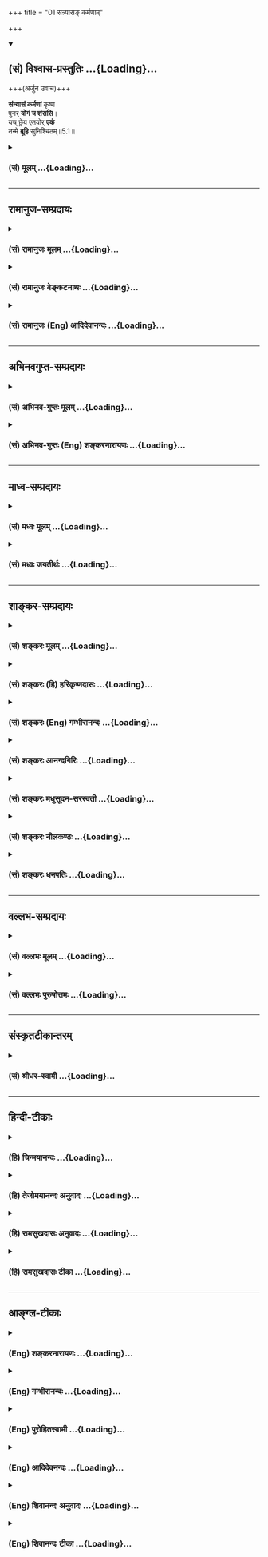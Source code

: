 +++
title = "01 सन्न्यासङ् कर्मणाम्"

+++
<div class="js_include" newlevelforh1="2" title="(सं) विश्वास-प्रस्तुतिः" unfilled url="/purANam_vaiShNavam/mahAbhAratam/06-bhIShma-parva/03-bhagavad-gItA-parva/saMskRtam/vishvAsa-prastutiH/05_karma-saMnyAsa-yogaH/01_sannyAsa~N_karmaN.md">
<details open><summary><h2>(सं) विश्वास-प्रस्तुतिः ...{Loading}...</h2></summary>

+++(अर्जुन उवाच)+++

**संन्यासं कर्मणां** कृष्ण  
पुनर् **योगं च शंससि**।  
यच् छ्रेय एतयोर् **एकं**  
तन्मे **ब्रूहि** सुनिश्चितम्॥5.1॥
</details>
</div>
<div class="js_include collapsed" newlevelforh1="3" title="(सं) मूलम्" unfilled url="/purANam_vaiShNavam/mahAbhAratam/06-bhIShma-parva/03-bhagavad-gItA-parva/saMskRtam/mUlam/05_karma-saMnyAsa-yogaH/01_sannyAsa~N_karmaN.md">
<details><summary><h3>(सं) मूलम् ...{Loading}...</h3></summary>

अर्जुन उवाच  
संन्यासं कर्मणां कृष्ण पुनर्योगं च शंससि।  
यच्छ्रेय एतयोरेकं तन्मे ब्रूहि सुनिश्चितम्।।5.1।।
</details>
</div>


_________________
## रामानुज-सम्प्रदायः
<div class="js_include collapsed" newlevelforh1="3" title="(सं) रामानुजः मूलम्" unfilled url="/purANam_vaiShNavam/mahAbhAratam/06-bhIShma-parva/03-bhagavad-gItA-parva/saMskRtam/rAmAnujaH/mUlam/05_karma-saMnyAsa-yogaH/01_sannyAsa~N_karmaN.md">
<details><summary><h3>(सं) रामानुजः मूलम् ...{Loading}...</h3></summary>

चतुर्थे ऽध्याये कर्मयोगस्य ज्ञानाकारतापूर्वकस्वरूपभेदो ज्ञानांशस्य च प्राधान्यम् उक्तम्; ज्ञानयोगाधिकारिणो ऽपि कर्मयोगस्यान्तर्गतात्मज्ञानत्वाद् अप्रमादत्वात् सुकरत्वान् निरपेक्षत्वाच् च ज्यायस्त्वं तृतीय एवोक्तम् । इदानीं कर्मयोगस्यात्मप्राप्तिसाधनत्वे ज्ञाननिष्ठायाश् शैघ्र्यं कर्मयोगान्तर्गताकर्ट्र्त्वानुसन्धानप्रकारं च प्रतिपाद्य तन्मूलं ज्ञानं च विशोध्यते ॥  

।।5.1।। अर्जुन उवाच **कर्मणां सन्यासं** ज्ञानयोगं **पुनः** कर्म**योगं च
शंससि।** एतद् उक्तं भवति द्वितीये अध्यायेमुमुक्षोः प्रथमं कर्मयोग एव
कार्यः कर्मयोगेन मृदितान्तःकरणकषायस्य ज्ञानयोगेन आत्मदर्शनं कार्यम् इति
प्रतिपाद्य पुनः तृतीयचतुर्थयोःज्ञानयोगाधिकारदशाम् आपन्नस्य अपि
कर्मनिष्ठा एव ज्यायसी सा एव ज्ञाननिष्ठानिरपेक्षा आत्मप्राप्त्येकसाधनम्
इति कर्मनिष्ठां प्रशंससि इति। तत्र **एतयोः** ज्ञानयोगकर्मयोगयोः
आत्मप्राप्तिसाधनभावे **यद् एकं** सौकर्यात् शैघ्र्यात् च **श्रेयः**
श्रेष्ठम् इति **सुनिश्चितम् तत् मे ब्रूहि।**

</details>
</div>
<div class="js_include collapsed" newlevelforh1="3" title="(सं) रामानुजः वेङ्कटनाथः" unfilled url="/purANam_vaiShNavam/mahAbhAratam/06-bhIShma-parva/03-bhagavad-gItA-parva/saMskRtam/rAmAnujaH/venkaTanAthaH/05_karma-saMnyAsa-yogaH/01_sannyAsa~N_karmaN.md">
<details><summary><h3>(सं) रामानुजः वेङ्कटनाथः ...{Loading}...</h3></summary>

  
  
।।5.1।। अथ पञ्चमस्यांशतस्तृतीयचतुर्थाभ्यां
सङ्गतिप्रदर्शनायोक्तानुक्तांशविवेकेन पञ्चमस्यानुक्तांशे
तात्पर्यप्रदर्शनाय चाह चतुर्थेऽध्याय इति। कर्मयोगस्य ज्ञानाकारतेत्यादिकं
चतुर्थाध्यायप्रधानार्थोऽयमिति द्योतनार्थं सङ्गतिप्रदेशप्रदर्शनार्थं
च। तृतीय एवेति कर्तव्यतोपदेशलक्षण एवेत्यर्थः। पञ्चमार्थमाह इदानीमिति।
अत्रैवं सङ्ग्रहश्लोकः कर्मयोगस्य सौकर्यं शैघ्र्यं काश्चन तद्विधाः।
ब्रह्मज्ञानप्रकारश्च पञ्चमाध्याय उच्यते गी.सं.9 इति। अत्रसौकर्यं
शैघ्र्यं इति सङ्गृहीतत्वेऽपि भाष्ये शैघ्र्यमात्रवचनं सौकर्यस्य
तृतीयाध्यायोक्तस्यैवानुवादः पञ्चमे शैघ्र्यौपयिकतया क्रियत इति
ज्ञापनार्थम् शैघ्र्यं तु तत्रानुक्तत्वादत्र साक्षात्प्रतिपाद्यम्। काश्चन
तद्विधाःब्रह्मज्ञानप्रकारश्च इत्युभयोर्व्याख्यानरूपेणकर्मयोगेत्यादिना
तृतीयचतुर्थाभ्यामंशतः सङ्गतिरुक्ता भवति। ज्ञाननिष्ठाया इति पञ्चमी।
तत्रप्रकारशब्देनविशोध्यत इति वचनाच्चानुक्तांशतात्पर्येणापौनरुक्त्यं
दर्शितम्। तन्मूलं ज्ञानमिति विपाकदशापन्नज्ञानं विवक्षितम्।  
  
अथतद्विद्धि प्रणिपातेन 4।34 इत्येतदनुसन्दधानोऽनुक्तमपेक्षितमंशं
सञ्चिज्ञासुरुक्तमेवार्थं परिपृच्छन्नर्जुन उवाचसन्न्यासं इति।
सन्न्यासयोगशब्दावत्र प्रकृतवक्ष्यमाणसाङ्ख्ययोगविषयतया
नाथान्तरपरावित्यभिप्रायेणाह कर्मणां सन्न्यासं ज्ञानयोगमिति।
कर्मणामित्येतदुभयान्वितम्। ननु कर्मयोगस्य त्याज्यत्वं क्वचिदपि नोक्तम्
प्रत्युत तदेवोपादेयतया प्रपञ्चितम् न च ज्ञानयोगस्य प्रशंसा क्वापि कृता
येनसन्न्यासं৷৷.योगं च शंससि इत्युच्यते उभयोः प्रशंसने कृतेऽपि विकल्प
इत्येव मन्तव्यं न पुनरन्यतराधिक्यप्रश्नावकाश इत्यत्राह
एतदुक्तमिति। प्रतिपाद्येत्यन्तेनसन्न्यासं कर्मणाम् इत्यस्याभिप्रायो
विवृतः। कषायनिवृत्त्यर्थः कर्मयोगः तन्निवृत्तौ कर्मयोगं परित्यज्य
ज्ञानयोग उपादेयः अतो ज्ञानयोग एवात्मदर्शने साक्षात्साधनमिति द्वितीये
प्रतिपादितमिति भावः। पूर्वं सन्न्यस्तस्य पुनर्योगं शंससीति
भ्रमव्युदासायशंससि इत्यनेन पुनःशब्दान्वयमाह तृतीयचतुर्थयोरिति। द्वितीये
इत्येतत्तृतीयचतुर्थयोः इत्येतच्च भाष्यकारैः स्वानुसन्धानेनोक्तम् न
पुनरर्जुनवाक्यानुकारः। अत्र मृदितकषायस्य
कर्मयोगस्त्याज्यश्चेत्कथमुपादेयः ज्ञानयोगस्य दर्शनसाधनत्वे कथमव्यवधानेन
तत्सम्भव इति भावः। कर्म ज्यायो ह्यकर्मणः 3।8 इति ज्यायस्त्वेन
शंसनमित्यभिप्रायेणाहप्रशंससीति। तत्रेति द्वयोरप्यव्यवहितसाधनत्वे
विवक्षिते इत्यर्थः। एतयोरित्यत्र निर्धारितान्यतरविषय एकशब्दः। तत्र
सामान्याकारविवक्षया नपुंसकत्वं श्रेयश्शब्दविशेषणतया
वा। सौकर्याच्छैघ्र्याच्चेति फलस्यैकत्वात्तन्निबन्धनं
श्रैष्ठ्यमिहायुक्तमिति भावः। श्रेयः सुनिश्चितमित्यन्वयः। श्रेयस्त्वेन
सुनिश्चितमित्यर्थः। क्रियाविशेषणत्वं तु
निरर्थकमित्यभिप्रायेणाहश्रेष्ठमिति। सुनिश्चितमिति श्रेयश्शब्दस्य
फलादिष्वपि प्रयोगप्राचुर्यात्तद्व्युदासाय तारतम्यप्रश्नानुगुण्येन
प्रकृतिप्रत्ययार्थव्यञ्जनाय श्रेष्ठशब्देन व्याख्यातम्।
अत्रैकफलसाधनत्वाद्विकल्पे प्राप्ते सौकर्यादिगुणयोगाच्छ्रेयस्त्वोक्तिः।  
  

</details>
</div>
<div class="js_include collapsed" newlevelforh1="3" title="(सं) रामानुजः (Eng) आदिदेवानन्दः" unfilled url="/purANam_vaiShNavam/mahAbhAratam/06-bhIShma-parva/03-bhagavad-gItA-parva/saMskRtam/rAmAnujaH/english/AdidevAnandaH/05_karma-saMnyAsa-yogaH/01_sannyAsa~N_karmaN.md">
<details><summary><h3>(सं) रामानुजः (Eng) आदिदेवानन्दः ...{Loading}...</h3></summary>

5.1 Arjuna said 'You praise the renunciation of actions, i.e., Jnana
Yoga at one time, and next Karma Yoga'. This is what is objected to: In
the second chapter, you have said that Karma Yoga alone should be
practised first by an aspirant for release; and that the vision of the
self should be achieved by means of Jnana Yoga by one whose mind has its
blemishes washed away by Karma Yoga. Again, in the third and fourth
chapters, you have praised Karma Yoga or devotion to Karma as better
than Jnana Yoga even for one who has attained the stage of Jnana Yoga,
and that, as a means of attaining the self, it (Karma Yoga) is
independent of Jnana Yoga. Therefore, of these two, Jnana Yoga and Karma
Yoga - tell me precisely which by itself is superior, i.e., most
excellent, being more easy to practise, and icker to confer the vision
of the self.

</details>
</div>


_________________
## अभिनवगुप्त-सम्प्रदायः
<div class="js_include collapsed" newlevelforh1="3" title="(सं) अभिनव-गुप्तः मूलम्" unfilled url="/purANam_vaiShNavam/mahAbhAratam/06-bhIShma-parva/03-bhagavad-gItA-parva/saMskRtam/abhinava-guptaH/mUlam/05_karma-saMnyAsa-yogaH/01_sannyAsa~N_karmaN.md">
<details><summary><h3>(सं) अभिनव-गुप्तः मूलम् ...{Loading}...</h3></summary>

।।5.1।। संन्यासमिति। संन्यासः प्रधानम् पुनः योगः इति ससंशयस्य प्रश्नः।

</details>
</div>
<div class="js_include collapsed" newlevelforh1="3" title="(सं) अभिनव-गुप्तः (Eng) शङ्करनारायणः" unfilled url="/purANam_vaiShNavam/mahAbhAratam/06-bhIShma-parva/03-bhagavad-gItA-parva/saMskRtam/abhinava-guptaH/english/shankaranArAyaNaH/05_karma-saMnyAsa-yogaH/01_sannyAsa~N_karmaN.md">
<details><summary><h3>(सं) अभिनव-गुप्तः (Eng) शङ्करनारायणः ...{Loading}...</h3></summary>

5.1 Samnyasam etc. Is renunciation superior or Yoga ; this is the estion
of the doubting person (Arjuna).

</details>
</div>


_________________
## माध्व-सम्प्रदायः
<div class="js_include collapsed" newlevelforh1="3" title="(सं) मध्वः मूलम्" unfilled url="/purANam_vaiShNavam/mahAbhAratam/06-bhIShma-parva/03-bhagavad-gItA-parva/saMskRtam/madhvaH/mUlam/05_karma-saMnyAsa-yogaH/01_sannyAsa~N_karmaN.md">
<details><summary><h3>(सं) मध्वः मूलम् ...{Loading}...</h3></summary>

।।5.1।। तृतीयाध्यायोक्तमेव कर्मयोगं
प्रपञ्चयत्यनेनाध्यायेनयदृच्छालाभसन्तुष्टः 4।22 इत्यादिसन्न्यासंकुरु
कर्मैव 4।15 इत्यादि कर्मयोगं च। नियमनादिना सकललोककर्षणात्कृष्णः।
तच्चोक्तम् यतः कर्षसि देवेश नियम्य सकलं जगत्। अतो वदन्ति मुनयः कृष्णं
त्वां ब्रह्मवादिनः इति महाकौर्मे। सन्न्यासशब्दार्थं भगवानेव वक्ष्यति।
अयं प्रश्नाशयः यदि सन्न्यासः श्रेयोऽधिकः स्यात् तर्हि
सन्न्यासस्येषद्विरोधि युद्धमिति।

</details>
</div>
<div class="js_include collapsed" newlevelforh1="3" title="(सं) मध्वः जयतीर्थः" unfilled url="/purANam_vaiShNavam/mahAbhAratam/06-bhIShma-parva/03-bhagavad-gItA-parva/saMskRtam/madhvaH/jayatIrthaH/05_karma-saMnyAsa-yogaH/01_sannyAsa~N_karmaN.md">
<details><summary><h3>(सं) मध्वः जयतीर्थः ...{Loading}...</h3></summary>

।।5.1।। पूर्वसङ्गतत्वेनैतदध्यायप्रतिपादनमर्थमाह **तृतीये**ति। कर्मयोगो
नाम कर्माणि कृत्वा तेषां ब्रह्मात्मकत्वज्ञानमिति कश्चित्
तद्व्यावर्तयितुमेवशब्दः। फलकामनादित्यागेनेश्वरार्पणबुद्ध्या
वर्णाश्रमविहितकर्मानुष्ठानमेव कर्मयोगोऽत्र प्रपञ्च्यते तस्यैव
पूर्वमुक्तत्वात् नान्यः तस्याप्रकृत्वात्। द्व्यंशश्चायं कर्मयोगः
कामादिवर्जनमीश्वरार्पणबुद्ध्या कर्मानुष्ठानं चेति। तत्राद्यं
सन्न्यासशब्दोक्तम् द्वितीयमुपचारेण कर्मयोगशब्दोक्तम् तदभिप्रायेण
योगसन्न्यासयोर्लक्षणं स्पष्टयतीत्यन्यत्रोक्तमिति **सन्न्यासमित्या**दिना।
कुत्रोक्तमर्जुनोऽनुवदति इत्यत आह **यदृच्छे**ति। कर्मयोगं इति वदताकर्मणां
इत्येतद्योगशब्देन सम्बध्यत इत्युक्तं भवति। तथा चकर्मणां सन्न्यासं त्यागं
इति व्याख्यानमसदिति सूचितम्। शंससि इत्यनेनान्वयः।
चतुर्थाध्यायोक्तस्यार्थस्यतदध्यायोत्थानबीजत्वात्तृतीयाध्यायार्थप्रपञ्चनात्मकस्याप्यस्य
चतुर्थानन्तर्यं युक्तमित्यप्यनेन ज्ञापितम्। कृष्णशब्दो वर्णविशेषमात्रवचन
इति प्रतीतिनिरासायाह
**नियमनादिने**ति। नित्यनैमित्तिककाम्यनिषिद्धरूपसर्वकर्मत्यागः
सन्न्यासशब्दार्थः इति व्याख्यानं दूषयति **सन्न्यासे**ति। ज्ञेयः स
नित्यसन्न्यासी 5।3 इति सन्न्यासशब्दस्य भगवतैवान्यथा व्याख्यातत्वात्
तद्विरुद्धं परव्याख्यानमित्यर्थः। यदि सर्वकर्मपरित्यागो न
सन्न्यासशब्दार्थः किन्तु द्वेषादिवर्जनमेव तर्हि तस्य योगेन
विरोधाभावात्सन्न्यासयोगयोर्विरोधाभिप्रायेण श्रेयःप्रश्नोऽनुपपन्नः
स्यादित्यत आह **अयमि**ति। अत्र श्रेय इति यथास्थितं गीतापदमनूद्य
सन्न्यासपदानुगुण्येनाधिक इति व्याख्यातम्। नन्वेतत्घोरः इति
चोदितंश्रेयान् इति च परिहृतं च सत्यम् अतएवात्रेषदित्युक्तमिति
अतस्तत्यक्त्वा सन्न्यास एव कर्तव्ये किं वैगुण्यमङ्गीकृत्यापि विधीयते
युद्धमित्याशयशेषः।

</details>
</div>


_________________
## शाङ्कर-सम्प्रदायः
<div class="js_include collapsed" newlevelforh1="3" title="(सं) शङ्करः मूलम्" unfilled url="/purANam_vaiShNavam/mahAbhAratam/06-bhIShma-parva/03-bhagavad-gItA-parva/saMskRtam/shankaraH/mUlam/05_karma-saMnyAsa-yogaH/01_sannyAsa~N_karmaN.md">
<details><summary><h3>(सं) शङ्करः मूलम् ...{Loading}...</h3></summary>

।।5.1।। **संन्यासं** परित्यागं **कर्मणां** शास्त्रीयाणाम्
अनुष्ठेयविशेषाणां **शंससि** प्रशंससि कथयसि इत्येतत्। **पुनः योगं च**
तेषामेव अनुष्ठानम् अवश्यकर्तव्यंत्वं शंससि। अतः मे कतरत् श्रेयः इति
संशयः किं कर्मानुष्ठानं श्रेयः किं वा तद्धानम् इति। प्रशस्यतरं च
अनुष्ठेयम्। अतश्च **यत् श्रेयः** प्रशस्यतरम् **एतयोः**
कर्मसंन्यासकर्मयोगयोः यदनुष्ठानात् श्रेयोऽवाप्तिः मम स्यादिति मन्यसे
**तत् एकम्** अन्यतरत् सह एकपुरुषानुष्ठेयत्वासंभवात् **मे ब्रूहि
सुनिश्चितम्** अभिप्रेतं तवेति।। स्वाभिप्रायम् आचक्षाणो निर्णयाय
**श्रीभगवानुवाच**

</details>
</div>
<div class="js_include collapsed" newlevelforh1="3" title="(सं) शङ्करः (हि) हरिकृष्णदासः" unfilled url="/purANam_vaiShNavam/mahAbhAratam/06-bhIShma-parva/03-bhagavad-gItA-parva/saMskRtam/shankaraH/hindI/harikRShNadAsaH/05_karma-saMnyAsa-yogaH/01_sannyAsa~N_karmaN.md">
<details><summary><h3>(सं) शङ्करः (हि) हरिकृष्णदासः ...{Loading}...</h3></summary>

।।5.1।। केवल संन्यास करनेमात्रसे ही सिद्धिको प्राप्त नहीं होता है इस
वचनसे ज्ञानसहित संन्यासको ही सिद्धिका साधन माना है साथ ही कर्मयोगका भी
विधान किया है इसलिये ज्ञानरहित संन्यास कल्याणकर हैअथवा कर्मयोग इन
दोनोंकी विशेषता जाननेकी इच्छासे अर्जुन बोला आप पहले तो शास्त्रोक्त बहुत
प्रकारके अनुष्ठानरूप कर्मोंका त्याग करनेके लिये कहते हैं अर्थात् उपदेश
करते हैं और फिर उनके अनुष्ठानकी अवश्यकर्तव्यतारूप योगको भी बतलाते हैं।
इसलिये मुझे यह शङ्का होती है कि इनमेंसे कौनसा श्रेयस्कर है। कर्मोंका
अनुष्ठान करना कल्याणकर है अथवा उनका त्याग करना जो श्रेष्ठतर हो उसीका
अनुष्ठान करना चाहिये इसलिये इन कर्मसंन्यास और कर्मयोगमें जो श्रेष्ठ हो
अर्थात् जिसका अनुष्ठान करनेसे आप यह मानते हैं कि मुझे कल्याणकी प्राप्ति
होगी उस भलीभाँति निश्चय किये हुए एक ही अभिप्रायको अलग करके कहिये क्योंकि
एक पुरुषद्वारा एक साथ दोनोंका अनुष्ठान होना असम्भव है।

</details>
</div>
<div class="js_include collapsed" newlevelforh1="3" title="(सं) शङ्करः (Eng) गम्भीरानन्दः" unfilled url="/purANam_vaiShNavam/mahAbhAratam/06-bhIShma-parva/03-bhagavad-gItA-parva/saMskRtam/shankaraH/english/gambhIrAnandaH/05_karma-saMnyAsa-yogaH/01_sannyAsa~N_karmaN.md">
<details><summary><h3>(सं) शङ्करः (Eng) गम्भीरानन्दः ...{Loading}...</h3></summary>

5.1 (O Krsna,) samsasi, You praise, i.e. speak of; sannyasam,
renunciation; karmanam, of actions, of performance of various kinds of
rites enjoined by the scriptures; punah ca, and again; You praise yogam,
yoga, the obligatory performance of those very rites! Therefore I have a
doubt as to which is better-Is the performance of actions better, or
their rejection; And that which is better should be undertaken. And
hence, bruhi, tell; mam, me; suniscitam, for certain, as the one
intended by You; tat ekam, that one-one of the two, since performance of
the two together by the same person is impossible; yat, which; is
sreyah, better, more commendable; etayoh, between these two, between the
renunciation of actions and the performance of actions \[Ast. reads
karma-yoga-anusthana (performance of Karma-yoga) in place of
karma-anusthana (performance of actions).-Tr.\], by undertaking which
you think I shall acire what is beneficial. While stating His own
opinion in order to arrive at a conclusion-

</details>
</div>
<div class="js_include collapsed" newlevelforh1="3" title="(सं) शङ्करः आनन्दगिरिः" unfilled url="/purANam_vaiShNavam/mahAbhAratam/06-bhIShma-parva/03-bhagavad-gItA-parva/saMskRtam/shankaraH/AnandagiriH/05_karma-saMnyAsa-yogaH/01_sannyAsa~N_karmaN.md">
<details><summary><h3>(सं) शङ्करः आनन्दगिरिः ...{Loading}...</h3></summary>

।।5.1।। पूर्वोत्तराध्याययोः संबन्धमभिदधानो
वृत्तानुवादपूर्वकमर्जुनप्रश्नस्याभिप्रायं प्रदर्शयितुं प्रक्रमते
**कर्मणीत्यादिना।** इत्यारभ्य कर्मण्यकर्मदर्शनमुक्त्वा तत्प्रशंसा
प्रसारितेत्याह **स युक्त इति।** ज्ञानवन्तं सर्वाणि कर्माणि
लोकसंग्रहार्थं कुर्वन्तं ज्ञानलंक्षणेनाग्निना दग्धसर्वकर्माणं
कर्मप्रयुक्तबन्धविधुरं विवेकवन्तो वदन्तीति ज्ञानवतो ज्ञानफलभूतं संन्यासं
विवक्षन्विविदिषोः साधनरूपमपि संन्यासं भगवान्विवक्षितवानित्याह
**ज्ञानाग्नीति।** निराशीरित्यारभ्य शरीरस्थितिमात्रकारणं कर्म
शरीरस्थितावपि सङ्गरहितः सन्नाचरन्धर्माधर्मफलभागी न भवतीत्यपि
पूर्वोत्तराभ्यामध्यायाभ्यां द्विविधं संन्यासं सूचितवानित्याह
**शारीरमिति।** यदृच्छेत्यादावपि संन्यासः सूचितस्तद्धर्मफलायोपदेशादित्याह
**यदृच्छेति।** ज्ञानस्य यज्ञत्वसंपादनपूर्वकं प्रशंसावचनादपि कर्मसंन्यासो
दर्शितो ज्ञाननिष्ठस्येत्याह **ब्रह्मार्पणमिति।** ज्ञानयज्ञस्तुत्यर्थं
नानाविधान्यज्ञाननूद्य तेषां देहादिव्यापारजन्यत्ववचनेनात्मनो
निर्व्यापारत्वविज्ञानफलाभिलाषादपि यथोक्तमात्मानं विविदिषोः
सर्वकर्मसंन्यासेऽधिकारो ध्वनित इत्याह **कर्मजानिति।**
समस्तस्यैवावशेषवर्जितस्य कर्मणो ज्ञाने पर्यवसानाभिधानाच्च जिज्ञासोः
सर्वकर्मसंन्यासः सूचित इत्याह **सर्वमिति।** तद्विद्धीत्यादिना
ज्ञानप्राप्त्युपायं प्रणिपातादि प्रदर्श्य प्राप्तेन
ज्ञानेनातिशयमाहात्म्यवता सर्वकर्मणां निवृत्तिरेवेति वदता च ज्ञानार्थिनः
संन्यासेऽधिकारो दर्शितो भगवतेत्याह **ज्ञानाग्निरिति।** ज्ञानेन
समुच्छिन्नसंशयं तस्मादेव ज्ञानात्कर्माणि संन्यस्य व्यवस्थितमप्रमत्तं
वशीकृतकार्यकरणसंघातवन्तं प्रातिभासिकानि कर्माणि न निबध्नन्तीत्यपि
द्विविधः संन्यासो भगवतोक्त इत्याह **योगेति।** कर्मणीत्यारभ्य
योगसंन्यस्तकर्माणमित्यन्तैरुदाहृतैर्वचनैरुक्तं संन्यासमुपसंहरति
**इत्यन्तैरिति।** तर्हि कर्मसंन्यासस्यैव जिज्ञासुना ज्ञानवता
चादरणीयत्वात्कर्मानुष्ठानमनादेयमापन्नमित्याशङ्क्योक्तमर्थान्तरमनुवदति
**छित्त्वैनमिति।** कर्मतत्त्यागयोरुक्तयोरेकेनैव
पुरुषेणानुष्ठेयत्वसंभवान्न विरोधोऽस्तीत्याशङ्क्य युगपद्वा क्रमेण
वानुष्ठानमिति विकल्प्याद्यं दूषयति **उभयोश्चेति।** द्वितीयं प्रत्याह
**कालभेदेनेति।** उक्तयोर्द्वयोरेकेन पुरुषेणानुष्ठेयत्वासंभवे कथं
कर्तव्यत्वसिद्धिरित्याशङ्क्याह **अर्थादिति।** द्वयोरुक्तयोरेकेन
युगपत्क्रमाभ्यामनुष्ठानानुपपत्तेरित्यर्थः। अन्यतरस्य कर्तव्यत्वे
कतरस्येति कुतो निर्णयो द्वयोः संनिधानाविशेषादित्याशङ्क्याह
**यत्प्रशस्यतरमिति।** भगवता कर्मणां संन्यासो योगश्चोक्तो नच तयोः
समुच्चित्यानुष्ठानं तेनान्यतरस्य श्रेष्ठस्यानुष्ठेयत्वे तद्बुभुत्सया
प्रश्नोपपत्तिरित्युपसंहरति **इत्येवमिति।** नायं प्रष्टुरभिप्रायः
कर्मसंन्यासकर्मयोगयोर्भिन्नपुरुषानुष्ठेयत्वस्योक्तत्वादेकस्मिन्पुरुषे
प्राप्त्यभावादिति शङ्कते **नन्विति।** चोद्यमङ्गीकृत्य परिहरति
**सत्यमेवेति।** कीदृशस्तर्हि प्रष्टुरभिप्रायो येन प्रश्नप्रवृत्तिरिति
पृच्छति **कथमिति।** एकस्मिन्पुरुषे कर्मतत्त्यागयोरस्ति प्राप्तिरिति
प्रष्टुरभिप्रायं प्रतिनिर्देष्टुं प्रारभते **पूर्वोदाहृतैरिति।**
यथास्वर्गकामो यजेत इति स्वर्गकामोद्देशेन यागो विधीयते नतु तस्यैवाधिकारो
नान्यस्येत्यपि प्रतिपाद्यते वाक्यभेदप्रसङ्गात्तथानात्मवित्कर्ता
संन्यासपक्षे प्राप्तोऽनूद्यते नचात्मवित्कर्तृकत्वमेव संन्यासस्य नियम्यते
वैराग्यमात्रेणाज्ञस्यापि संन्यासविधिदर्शनात्।
तस्मात्कर्मतत्त्यागयोरविद्वत्कर्तृकत्वमस्तीति मन्वानस्यार्जुनस्य प्रश्नः
संभवतीति भावः। भवतु संन्यासस्य कर्तव्यत्वविवक्षा तथापि कथं
प्रशस्यतरबुभुत्सया प्रश्नप्रवृत्तिरित्याशङ्क्याह **प्राधान्यमिति।**
तथापि कथमेकस्मिन्पुरुषे तयोरप्राप्तावुक्ताभिप्रायेण प्रश्नवचनं
प्रकल्प्यते तत्राह **अनात्मविदपीति।** आत्मविदो
विद्यासामर्थ्यात्कर्मत्यागध्रौव्यवदितरस्यापि सति वैराग्ये
तत्त्यागस्यावश्यकत्वात्तत्र कर्तासौ प्राप्तोऽत्रानूद्यते। तथाच
कर्मतत्त्यागयोरेकस्मिन्नविदुषि प्राप्तेर्व्यक्तत्वादुक्ताभिप्रायेण
प्रश्नप्रवृत्तिरविरुद्धेत्यर्थः। संन्यासस्यात्मवित्कर्तृकत्वमेवात्र
विवक्षितं किं न स्यादित्याशङ्क्य कर्त्रन्तरपर्युदासः
संन्यासविधिश्चेत्यर्थभेदे वाक्यभेदप्रसङ्गान्मैवमित्याह **इति न
पुनरिति।** इतिशब्दो वाक्यभेदप्रसङ्गहेतुद्योतनार्थः। ततः किमित्याशङ्क्य
फलितमाह **एवमिति।**
कर्मानुष्ठानकर्मसंन्यासयोरविद्वत्कर्तृकत्वमप्यस्तीत्येवं
मन्वानस्यार्जुनस्य प्रशस्यतरविविदिषया प्रश्नो नानुपपन्न इति संबन्धः।
तयोः समुच्चित्यानुष्ठानसंभवे कथं प्रशस्यतरविविदिषेत्याशङ्क्याह
**पूर्वोक्तेनेति**। उभयोश्चेत्यादावुक्तप्रकारेण कर्मतत्त्यागयोर्मिथो
विरोधान्न समुच्चित्यानुष्ठानं सावकाशमित्यर्थः। भवतु तर्हि यस्य
कस्यचिदन्यतरस्यानुष्ठेयत्वमिति कुत उक्ताभिप्रायेण
प्रश्नप्रवृत्तिरित्याशङ्क्याह **अन्यतरस्येति।** उभयप्राप्तौ
समुच्चयानुपपत्तावन्यतरपरिग्रहे विशेषस्यान्वेष्यत्वादुक्ताभिप्रायेण
प्रश्नोपपत्तिरित्यर्थः। इतश्चाविद्वत्कर्तृकयोः संन्यासकर्मयोगयोः कतरः
श्रेयानिति प्रष्टुरभिप्रायो भातीत्याह **प्रतिवचनेति।** किं तत्प्रतिवचनं
कथं वा तन्निरूपणमिति पृच्छति **कथमिति।** तत्र प्रतिवचनं दर्शयति
**संन्यासेति।** तन्निरूपणं कथयति **एतदिति।** तदुभयमिति निःश्रेयसकरत्वं
कर्मयोगस्य श्रेष्ठत्वं चेत्यर्थः। गुणदोषविभागविवेकार्थं पृच्छति
**किंचेति।** अतोऽस्मिन्नाद्ये पक्षे किं दूषणमस्मिन्वा द्वितीये पक्षे किं
फलमिति प्रश्नार्थः। तत्र सिद्धान्ती प्रथमपक्षे दोषमादर्शयति
**अत्रेत्यादिना।** तदेवानुपपन्नत्वं व्यतिरेकद्वारा विवृणोति
**यदीत्यादिना।** निःश्रेयसकरत्वोक्तिरित्यत्र पारम्पर्येणेति द्रष्टव्यम्
विशिष्टत्वाभिधानमिति प्रतियोगिनोऽसहायत्वादस्य च शुद्धिद्वारा
ज्ञानार्थत्वादित्यर्थः। आत्मज्ञस्य कर्मसंन्यासकर्मयोगयोरसंभवे दर्शिते
चोदयति **अत्राहेति।** चोदयिता निर्धारणार्थं विमृशति **किमित्यादिना।**
अन्यतरासंभवेऽपि संदेहात्प्रश्नोऽवतरतीत्याह **यदा चेति।** यस्य
कस्यचिदन्यतरस्यासंभवो भविष्यतीत्याशङ्क्य कारणमन्तरेणासंभवो
भवन्नतिप्रसङ्गः स्यादिति मन्वानः सन्नाह **असंभव इति।** आत्मविदः सकारणं
कर्मयोगासंभवं सिद्धान्ती दर्शयति **अत्रेति।** संग्रहवाक्यं
विवृण्वन्नात्मवित्त्वं विवृणोति **जन्मादीति।** तस्य यदुक्तं
निवृत्तमिथ्याज्ञानत्वं तदिदानीं व्यनक्ति **सम्यगिति।**
विपर्ययज्ञानमूलस्येत्यादिनोक्तं प्रपञ्चयति **निष्क्रियेति।**
यथोक्तसंन्यासमुक्त्वा ततो विपरीतस्य कर्मयोगस्याभावः प्रतिपाद्यत इति
संबन्धः। वैपरीत्यं स्फोरयन्कर्मयोगमेव विशिनष्टि **मिथ्याज्ञानेति।**
मिथ्या च तदज्ञानं चेत्यनाद्यनिर्वाच्यमज्ञानं तन्मूलोऽहं कर्तेत्यात्मनि
कर्तृत्वाभिमानस्तज्जन्यस्तस्येति यावत्। यथोक्तं संन्यासमुक्त्वा
यथोक्तकर्मयोगस्यासंभवप्रतिपादने हेतुमाह **सम्यग्ज्ञानेति।** कुत्र
तदभावप्रतिपादनं तदाह **इहेति।** उक्तं हेतुं कृत्वात्मज्ञस्य कर्मयोगसंभवे
फलितमाह **यस्मादिति।** इह शास्त्रे तत्र तत्रेत्यादावुक्तमेव
व्यक्तीकर्तुं पृच्छति **केषु केष्विति।** तानेव प्रदेशान्दर्शयति
**अत्रेति।** आत्मस्वरूपनिरूपणप्रदेशेषु संन्यासप्रतिपादनादात्मविदः
संन्यासो विवक्षितश्चेत्तर्हि कर्मयोगोऽपि तस्य कस्मान्न भवति
प्रकरणाविशेषादिति शङ्कते **ननु चेति।** आत्मविद्याप्रकरणे
कर्मयोगप्रतिपादनमुदाहरति **तद्यथेति।** प्रकरणादात्मविदोऽपि कर्मयोगस्य
संभवे फलितमाह **अतश्चेति।** आत्मज्ञानोपायत्वेनापि प्रकरणपाठसिद्धौ
ज्ञानादूर्ध्वं न्यायविरुद्धं कर्म कल्पयितुमशक्यमिति परिहरति **अत्रोच्यत
इति।** सम्यग्ज्ञानमिथ्याज्ञानयोस्तत्कार्ययोश्च
भ्रमनिवृत्तिभ्रमसद्भावयोर्मिथो विरोधात्कर्तृत्वादिभ्रममूलं कर्म
सम्यग्ज्ञानादूर्ध्वं न संभवतीत्यर्थः। आत्मज्ञस्य कर्मयोगासंभवे
हेत्वन्तरमाह **ज्ञानयोगेनेति।** इतश्चात्मविदो ज्ञानादूर्ध्वं कर्मयोगो न
युक्तिमानित्याह **कृतकृत्यत्वेनेति।** ज्ञानवतो नास्ति कर्मेत्यत्र
कारणान्तरमाह **तस्येति।** तर्हि ज्ञानवता कर्मयोगस्य
हेयत्ववज्जिज्ञासुनापि तस्य त्याज्यत्वं ज्ञानप्राप्त्या तस्यापि
पुरुषार्थसिद्धेरित्याशङ्क्य जिज्ञासोरस्ति कर्मयोगापेक्षेत्याह **न
कर्मणामिति।** स्वरूपोपकार्यङ्गमन्तरेणाङ्गिस्वरूपानिष्पत्तेर्ज्ञानार्थिना
कर्मयोगस्य शुद्ध्यादिद्वारा ज्ञानहेतोरादेयत्वमित्यर्थः। तर्हि
ज्ञानवतामपि ज्ञानफलोपकारित्वेन कर्मयोगो मृग्यतामित्याशङ्क्याह
**योगारूढस्येति।** उत्पन्नसम्यग्ज्ञानस्य कर्माभावे शरीरस्थितिहेतोरपि
कर्मणोऽसंभवान्न तस्य शरीरस्थितिस्तदस्थितौ च कुतो जीवन्मुक्तिस्तदभावे च
कस्योपदेष्ट्टत्वमुपदेशाभावे च कुतो ज्ञानोदयः स्यादित्याशङ्क्याह
**शारीरमिति।** विदुषोऽपि शरीरस्थितिरास्थिता चेत्तन्मात्रप्रयुक्तेषु
दर्शनश्रवणादिषु कर्तृत्वाभिमानोऽपि स्यादित्याशङ्क्याह **नैवेति।**
तत्त्वविदित्यनेन च समाहितचेतस्तया करोमीति प्रत्ययस्य
सदैवाकर्तव्यत्वोपदेशादिति संबन्धः। यत्तु विदुषः
शरीरस्थितिनिमित्तकर्माभ्यनुज्ञाने तस्मिन्कर्तृत्वाभिमानोऽपि स्यादिति
तत्राह **शरीरेति।** आत्मयाथात्म्यविदस्तेष्वपि नाहं करोमीति प्रत्ययस्य
नैव किंचित्करोमीत्यादावकर्तृत्वोपदेशान्न कर्तृत्वाभिमानसंभावनेत्यर्थः।
यथोक्तोपदेशानुसंधानाभावे विदुषोऽपि करोमीति स्वाभाविकप्रत्ययद्वारा
कर्मयोगः स्यादित्याशङ्क्याह **आत्मतत्त्वेति।** यद्यपि
विद्वान्यथोक्तमुपदेशं कदाचिन्नानुसंधत्ते तथापि
तत्त्वविद्याविरोधान्मिथ्याज्ञानं तन्निमित्तं कर्म वा तस्य
संभावयितुमशक्यमित्यर्थः। आत्मवित्कर्तृकयोः
संन्यासकर्मयोगयोरयोगात्तयोर्निःश्रेयसकरत्वमन्यतरस्य
विशिष्टत्वमित्येतदयुक्तमिति सिद्धत्वाद्द्वितीयं पक्षमङ्गीकरोति
**यस्मादित्यादिना।** तदीयाच्च कर्मसंन्यासात्कर्मयोगस्य
विशिष्टत्वाभिधानमिति संबन्धः। ननु कर्मयोगेन शुद्धबुद्धेः संन्यासो
जायमानस्तस्मादुत्कृष्यते कथं
तस्मात्कर्मयोगस्योत्कृष्टत्ववाचोयुक्तिर्युक्तेति तत्राह
**पूर्वोक्तेति।** वैलक्षण्यमेव स्पष्टयति **सत्येवेति।**  
  
स्वाश्रमविहितश्रवणादौ कर्तृत्वविज्ञाने सत्येव
पूर्वाश्रमोपात्तकर्मैकदेशविषयसंन्यासात्कर्मयोगस्य श्रेयस्त्ववचनंनैतादृशं
ब्राह्मणस्यास्ति वित्तम् इत्यादिस्मृतिविरुद्धमित्याशङ्क्याह
**यमनियमादीति।**आनृशंस्यं क्षमा सत्यमहिंसा दम आर्जवम्। प्रीतिः प्रसादो
माधुर्यमक्रोधश्च यमा दश।। दानमिज्या तपो ध्यानं स्वाध्यायोपस्थनिग्रहौ।
व्रतोपवासौ मौनं च स्नानं च नियमा दश।।
इत्युक्तैर्यमनियमैरन्यैश्चाश्रमधर्मैर्विशिष्टत्वेनानुष्ठातुमशक्यत्वादुक्तसंन्यासात्कर्मयोगस्य
विशिष्टत्वोक्तिर्युक्तेत्यर्थः। नहि कश्चिदिति न्यायेन
कर्मयोगस्येतरापेक्षया सुकरत्वाच्च तस्य विशिष्टत्ववचनं श्लिष्टमित्याह
**सुकरत्वेन** **चेति।** प्रतिवचनवाक्यार्थालोचनात्सिद्धमर्थमुपसंहरति
**इत्येवमिति।** संन्यासकर्मयोगयोर्मिथोविरुद्धयोः
समुच्चित्यानुष्ठातुमशक्ययोरन्यतरस्य कर्तव्यत्वे प्रशस्यतरस्य
तद्भावात्तद्भावस्य चानिर्धारितत्वात्तन्निर्दिधारयिषया प्रश्नः स्यादिति
प्रश्नवाक्यार्थपर्यालोचनया प्रष्टुरभिप्रायो यथा पूर्वमुपदिष्टस्तथा
प्रतिवचनार्थनिरूपणेनापि तस्य निश्चितत्वात्प्रश्नोपपत्तिः सिद्धेत्यर्थः।
ननु तृतीये यथोक्तप्रश्नस्य भगवता निर्णीतत्वान्नात्र प्रश्नप्रतिवचनयोः
सावकाशत्वमित्याशङ्क्य विस्तरेणोक्तमेव संबन्धं पुनः संक्षेपतो दर्शयति
**ज्यायसी चेदिति।** साङ्ख्ययोगयोर्भिन्नपुरुषानुष्ठेयत्वेन निर्णीतत्वान्न
पुनः प्रश्नयोग्यत्वमित्यर्थः। इतोऽपि न तयोः प्रश्नविषयत्वमित्याह
**नचेति।** एवकारविशेषणाज्ज्ञानसहितसंन्यासस्य सिद्धसाधनत्वं
भगवतोऽभिमतंछित्त्वैनं संशयं योगमातिष्ठ इति च कर्मयोगस्य विधानात्तस्यापि
सिद्धसाधनत्वमिष्टं ततश्च निर्णीतत्वान्न प्रश्नस्तद्विषयः सिध्यतीत्यर्थः।
केनाभिप्रायेण तर्हि प्रश्नः स्यादित्याशङ्क्य
ज्ञानरहितसंन्यासात्कर्मयोगस्य प्रशस्यतरत्वबुभुत्सयेत्याह **ज्ञानरहित
इति।** प्रष्टुरभिप्रायमेवं प्रदर्श्य प्रश्नोपपत्तिमुक्त्वा
प्रश्नमुत्थापयति **संन्यासमिति।** तर्हि द्वयं त्वयानुष्ठेयमित्याशङ्क्य
तदशक्तेरुक्तत्वात्प्रशस्यतरस्यानुष्ठानार्थं तदिदमिति निश्चित्य
वक्तव्यमित्याह **यच्छ्रेय इति।** काम्यानां प्रतिषिद्धानां च कर्मणां
परित्यागो मयोच्यते न सर्वेषामित्याशङ्क्य कर्मण्यकर्मेत्यादौ
विशेषदर्शनान्मैवमित्याह **शास्त्रीयाणामिति।** अस्तु तर्हि
शास्त्रीयाशास्त्रीययोरशेषयोरपि कर्मणोस्त्यागो नेत्याह **पुनरिति।** तर्हि
कर्मत्यागस्तद्योगश्चेत्युभयमाहर्तव्यमित्याशङ्क्य
विरोधान्मैवमित्यभिप्रेत्याह **अत इति।**
द्वयोरेकेनानुष्ठानायोगस्योक्तत्वात्कर्तव्यत्वोक्तेश्च संशयो जायते तमेव
संशयं विशदयति **किं कर्मेति।** प्रशस्यतरबुभुत्सा किमर्थेत्याशङ्क्याह
**प्रशस्यतरं चेति।** तस्यैवानुष्ठेयत्वे प्रश्नस्य सावकाशत्वमाह
**अतश्चेति।** तदेव प्रशस्यतरं विशिनष्टि **यदनुष्ठानादिति।**
तदेकमन्यतरन्मे ब्रूहीति संबन्धः। उभयोरुक्तत्वे सति किमित्येकं
वक्तव्यमिति नियुज्यते तत्राह **सहेति।** कर्मतत्त्यागयोर्मिथो
विरोधादित्यर्थः।

</details>
</div>
<div class="js_include collapsed" newlevelforh1="3" title="(सं) शङ्करः मधुसूदन-सरस्वती" unfilled url="/purANam_vaiShNavam/mahAbhAratam/06-bhIShma-parva/03-bhagavad-gItA-parva/saMskRtam/shankaraH/madhusUdana-sarasvatI/05_karma-saMnyAsa-yogaH/01_sannyAsa~N_karmaN.md">
<details><summary><h3>(सं) शङ्करः मधुसूदन-सरस्वती ...{Loading}...</h3></summary>

।।5.1।। अध्यायाभ्यां कृतो द्वाभ्यां निर्णयः कर्मबोधयोः।
कर्मतत्त्यागयोर्द्वाभ्यां निर्णयः क्रियतेऽधुना।।  
  
तृतीयेऽध्यायेज्यायसी चेत्कर्मणस्ते इत्यादिनाऽर्जुनेन पृष्टो
भगवाञ्ज्ञानकर्मणोर्विकल्पसमुच्चयासंभवेनाधिकारिभेदव्यवस्थयालोकेऽस्मिन्द्विविधा
निष्ठा पुरा प्रोक्ता मया इत्यादिना निर्णयं कृतवान्। तथाचाज्ञाधिकारिकं
कर्म न ज्ञानेन सह समुच्चीयते तेजस्तिमिरयोरिव युगपदसंभवात्
कर्माधिकारहेतुभेदबुद्ध्यपनोदकत्वेन ज्ञानस्य तद्विरोधित्वात्। नापि
विकल्प्यते एकार्थत्वाभावात् ज्ञानकार्यस्याज्ञाननाशस्य कर्मणा
कर्तुमशक्यत्वात्। तमेव विदित्वाऽतिमृत्युमेति नान्यः पन्था विद्यतेऽयनाय
इति श्रुतेः। ज्ञाने जाते तु कर्मकार्यं नापेक्ष्यत एवेत्युक्तंयावानर्थ
उदपाने इत्यत्र। तथाच ज्ञानिनः कर्मानधिकारे निश्चिते
प्रारब्धकर्मवशाद्वृथाचेष्टारूपेण तदनुष्ठानं वा सर्वकर्मसंन्यासो वेति
निर्विवादं चतुर्थे निर्णीतम्। अज्ञेन त्वन्तःकरणशुद्धिद्वारा
ज्ञानोत्पत्तये कर्माण्यनुष्ठेयानितमेतं वेदानुवचनेन ब्राह्मणा विविदिषन्ति
यज्ञेन दानेन तपसाऽनाशकेन इति श्रुतेःसर्वं कर्माखिलं पार्थ ज्ञाने
परिसमाप्यते इति भगवद्वचनाच्च। एवं सर्वाणि कर्माणि ज्ञानार्थानि तथा
सर्वकर्मसंन्यासोऽपि ज्ञानार्थः श्रूयतेएतमेव प्रव्राजिनो लोकमिच्छन्तः
प्रव्रजन्तिशान्तो दान्त उपरतस्तितिक्षुः समाहितो भूत्वात्मन्येवात्मानं
पश्येत्त्यजतैव हि तज्ज्ञेयं त्यक्तुः प्रत्यक् परं पदम्सत्यानृते सुखदुःखे
वेदानिमं लोकममुं च परित्यज्यात्मानमन्विच्छेत् इत्यादौ। तत्र
कर्मतत्त्यागयोरारादुपकारकसन्निपत्योपकारकयोः प्रयाजावघातयोरिव न समुच्चयः
संभवति विरुद्धत्वेन यौगपद्याभावात्। नापि
कर्मतत्त्यागयोरात्मज्ञानमात्रफलत्वेनैकार्थत्वादतिरात्रार्थयोः
षोडशिग्रहणाग्रहणयोरिव विकल्पः स्यात् द्वारभेदेनैकार्थत्वाभावात्। कर्मणो
हि पाक्षयरूपमदृष्टमेव द्वारम् संन्यासस्य तु सर्वविक्षेपाभावेन
विचारावसरदानरूपं दृष्टमेव द्वारम् नियमापूर्वं तु
दृष्टसमवायित्वादवघातादाविव न प्रयोजकम्। तथा
चादृष्टार्थयोरारादुपकारकसन्निपत्योपकारकयोरेकप्रधानार्थत्वेऽपि विकल्पो
नास्त्येव। प्रयाजावघातादीनामपि तत्प्रसङ्गात्।
तस्मात्क्रमेणोभयमप्यनुष्ठेयम्। तत्रापि संन्यासानन्तरं कर्मानुष्ठानं
चेत्तदा परित्यक्तपूर्वाश्रमस्वीकारेणारूढपतित्वात्कर्मानधिकारित्वं
प्राक्तनसंन्यासवैयर्थ्यं च तस्यादृष्टार्थत्वाभावात्। प्रथमकृतसंन्यासेनैव
ज्ञानाधिकारलाभे तदुत्तरकाले कर्मानुष्ठानवैयर्थ्यं च। तस्मादादौ
भगवदर्पणबुद्ध्या निष्कामकर्मानुष्ठानादन्तःकरणशुद्धौ तीव्रेण वैराग्येण
विविदिषायां दृढायां सर्वकर्मसंन्यासः श्रवणमननादिरूपवेदान्तवाक्यविचाराय
कर्तव्य इति भगवतो मतम्। तथाचोक्तंन कर्मणामनारम्भान्नैष्कर्म्यं
पुरुषोऽश्नुते इति। वक्ष्यते चआरुरुक्षोर्मुनेर्योगं कर्म कारणमुच्यते।
योगारूढस्य तस्यैव शमः कारणमुच्यते।। इति। योगोऽत्र तीव्रवैराग्यपूर्विका
विविदिषा। तदुक्तं वार्तिककारैःप्रत्यग्विविदिषासिद्ध्यै वेदानुवचनादयः।
ब्रह्मावाप्त्यै तु तत्त्यागमीप्सन्तीति श्रुतेर्बलात्।। इति।
स्मृतिश्चकषायपक्तिः कर्माणि ज्ञानं तु परमा गतिः। कषाये कर्मभिः पक्वे ततो
ज्ञानं प्रवर्तते।। इति। मोक्षधर्मे चकषायं पाचयित्वा च श्रेणीस्थानेषु च
त्रिषु। प्रव्रजेच्च परं स्थानं पारिव्राज्यमनुत्तमम्।। भावितैः करणैश्चायं
बहुसंसारयोनिषु। आसादयति शुद्धात्मा मोक्षं वै प्रथमाश्रमे।। तमासाद्य तु
मुक्तस्य दृष्टार्थस्य विपश्चितः। त्रिष्वाश्रमेषु कोन्वर्थो
भवेत्परमभीप्सितः।। इति। मोक्षं वैराग्यम्। एतेन क्रमाक्रमसंन्यासौ द्वावपि
दर्शितौ। तथाच श्रुतिःब्रह्मचर्यं समाप्य गृही भवेद्गृहाद्वनीभूत्वा
प्रव्रजेद्यदिवेतरथा ब्रह्मचर्यादेव प्रव्रजेद्गृहाद्वा वनाद्वा यदहरेव
विरजेत्तदहरेव प्रव्रजेत् इति। तस्मादज्ञस्याविरक्ततादशायां
कर्मानुष्ठानमेव। तस्यैव विरक्ततादशायां संन्यासः श्रवणाद्यवसरदानेन
ज्ञानार्थ इति दशाभेदेनाज्ञमधिकृत्यैव कर्मतत्त्यागौ व्याख्यातुं
पञ्चमषष्ठावध्यायावारभ्येते। विद्वत्संन्यासस्तु ज्ञानबलादर्थसिद्धि एवेति
संदेहाभावान्नात्र विचार्यते। तत्रैकमेव जिज्ञासुमज्ञं प्रति
ज्ञानार्थत्वेन कर्मतत्त्यागयोर्विधानात्तयोश्च
विरुद्धयोर्युगपदनुष्ठानासंभवान्मया जिज्ञासुना किमिदानीमनुष्ठेयमिति
संदिहानः अर्जुन उवाच हे कृष्ण सदानन्दरूप भक्तदुःखकर्षणेति वा। कर्मणां
यावज्जीवादिश्रुतिविहितानां नित्यानां नैमित्तिकानां च संन्यासं त्यागं
जिज्ञासुमज्ञं प्रति कथयसि वेदमुखेन पुनस्तद्विरुद्धं योगं च
कर्मानुष्ठानरूपं शंससि। एतमेव प्रव्राजिनो लोकमिच्छन्तः प्रव्रजन्तितमेतं
वेदानुवचनेन ब्राह्मणा विविदिषन्ति यज्ञेन
इत्यादिवाक्यद्वयेन। निराशीर्यतचित्तात्मा त्यक्तसर्वपरिग्रहः। शारीरं केवलं
कर्म कुर्वन्नाप्नोति किल्बिषम्।। छित्त्वैनं संशयं योगमातिष्ठोत्तिष्ठ भारत
इति गीतावाक्यद्वयेन वा। तत्रैकमज्ञं प्रति
कर्मतत्त्यागयोर्विधानाद्युगपदुभयानुष्ठानासंभवादेतयोः
कर्मतत्त्यागयोर्मध्ये यदेकं श्रेयः प्रशस्यतरं मन्यसे कर्म वा तत्त्यागं
वा तन्मे ब्रूहि सुनिश्चितं तव मतमनुष्ठानाय।

</details>
</div>
<div class="js_include collapsed" newlevelforh1="3" title="(सं) शङ्करः नीलकण्ठः" unfilled url="/purANam_vaiShNavam/mahAbhAratam/06-bhIShma-parva/03-bhagavad-gItA-parva/saMskRtam/shankaraH/nIlakaNThaH/05_karma-saMnyAsa-yogaH/01_sannyAsa~N_karmaN.md">
<details><summary><h3>(सं) शङ्करः नीलकण्ठः ...{Loading}...</h3></summary>

।।5.1।। तृतीयेऽध्यायेलोकेऽस्मिन्द्विविधा निष्ठा इति विभिन्नाधिकारिकं
निष्ठाद्वयं प्रस्तुत्यन कर्मणामनारम्भान्नैष्कर्म्यं पुरुषोऽश्नुते
इत्यादिना कर्मनिष्ठाया ज्ञाननिष्ठाङ्गत्वेन भूयसा
निर्बन्धेनानुष्ठेयत्वमुक्तङ्कर्मण्येवाधिकारस्ते इत्यादिना। चतुर्थे
तूत्पन्नसम्यग्दर्शनैः कृतमपि कर्माकृतमेव भवति ज्ञानेन कर्तृत्वादिबाधात्।
अतस्तैर्वृथाचेष्टावत्कर्म वा कर्तव्यं संन्यासो वा कर्तव्य इत्यनास्थया
प्रोक्तम्। अथेदानीं पञ्चमषष्ठयोरज्ञानिना ज्ञानार्थिना वैराग्योत्पत्तेः
प्राक्कर्मैवानुष्ठेयम्। संपन्ने तु वैराग्ये दृष्टविक्षेपनिवृत्त्यर्थं
कर्मसंन्यासं कृत्वा ज्ञानोत्पत्त्यर्थं योगोऽनुष्ठेय इत्युच्यते। तत्र
चतुर्थेत्यक्तसर्वपरिग्रहः इति संन्यासोयोगमातिष्ठ इति कर्मयोगश्चैकं मां
प्रति विहितः। न चैतयोः स्थितिगतिवद्युगपदेकेन मयानुष्ठानं कर्तुं शक्यते
परस्परविरुद्धत्वादिति मन्वानोऽर्जुन उवाच **संन्यासमिति।** हे कृष्ण
पापकर्षण मे मह्यं ज्ञानार्थिने संन्यासं कर्मयोगं चेति द्वयं
परस्परविरुद्धं कथं शंससि कथयसि। पुनरित्यनेन प्रागपि त्वया वेदकर्त्रा इदं
द्वयं विहितमस्तीति गम्यते। तथाच श्रुतिस्मृति भवतःएतमेव प्रव्राजिनो
लोकमिच्छन्तः प्रव्रजन्तिसंसारमेवं निःसारं दृष्ट्वा सारदिदृक्षया।
प्रव्रजन्त्यकृतोद्वाहाः परं वैराग्यमास्थिताः। इति च। तथातमेतं
वेदानुवचनेन ब्राह्मणा विविदिषन्ति यज्ञेन दानेन तपसाऽनाशकेन
इतिमहायज्ञैश्च यज्ञैश्च ब्राह्मीयं क्रियते तनुः इति च। ब्राह्मी
ब्रह्मदर्शनयोग्या। अत एतयोः श्रुतिविहितत्वेन प्रशस्यतयोर्मध्ये एकं
श्रेयः प्रशस्तरं यत्तन्मे सुनिश्चितं ब्रूहीति प्रश्नः।

</details>
</div>
<div class="js_include collapsed" newlevelforh1="3" title="(सं) शङ्करः धनपतिः" unfilled url="/purANam_vaiShNavam/mahAbhAratam/06-bhIShma-parva/03-bhagavad-gItA-parva/saMskRtam/shankaraH/dhanapatiH/05_karma-saMnyAsa-yogaH/01_sannyAsa~N_karmaN.md">
<details><summary><h3>(सं) शङ्करः धनपतिः ...{Loading}...</h3></summary>

  
  
।।5.1।। निराशीर्यतचित्तात्मा त्यक्तसर्वपरिग्रहः। शारीरं केवलं कर्म
कुर्वन्नाप्नोति किल्बिषम्। यदृच्छालाभसंतुष्टः इत्यादिना
सर्वकर्मसन्यासंछित्त्वैनं संशयं योगमातिष्ठोतिष्ठ भारत इति कर्मयोगं च
श्रुत्वोभयोश्च स्थितिगतिवत्परस्परविरोधादेकेन सह कर्तुमशक्यत्वात्
कालभेदेन विधानाभावादर्थात्तयोरन्यतरस्य कर्तव्यताप्राप्तौ
सत्यामज्ञस्याशुद्धचेतस एतयोः संन्यासकर्मयोग्योः किं श्रेयस्करमिति
बुभुत्सयार्जुन उवाच **संन्यासमिति।** संन्यासं परित्यागं कर्मणां
शास्त्रीयाणामनुष्ठानविशेषाणां पुनस्तेषामनुष्ठानं च। एतमेव प्रव्राजिनो
लोकमिच्छन्तः प्रवजन्तितमेतं वेदानुवचनेन ब्राह्मणा विविदिषन्ति यज्ञेन
दानेन तपसाऽनाशकेन इत्यादि वेदमूलकैः पूर्वोक्तैर्वचनैः शंससि कथयसि।
कृष्णेति संबोधयन् मया त्यागः कर्तव्य उत कर्मानुष्ठेयमिति तत्रतत्र
मच्चित्ताकर्षणं करोषीति सूचयति। अतो मे कतरच्छ्रेय इति संशयो भवति
तस्माद्यदेतयोरेकं प्रशस्यतरं सुनिश्चितं तन्मे ब्रूहि निःसंशयाय।

</details>
</div>


_________________
## वल्लभ-सम्प्रदायः
<div class="js_include collapsed" newlevelforh1="3" title="(सं) वल्लभः मूलम्" unfilled url="/purANam_vaiShNavam/mahAbhAratam/06-bhIShma-parva/03-bhagavad-gItA-parva/saMskRtam/vallabhaH/mUlam/05_karma-saMnyAsa-yogaH/01_sannyAsa~N_karmaN.md">
<details><summary><h3>(सं) वल्लभः मूलम् ...{Loading}...</h3></summary>

।।5.1।। साङ्ख्ययोगैकार्थमतं स्वकर्मकरणं बहिः। इत्यबुद्ध्वा
निजश्रेयोनिश्चये पृच्छति क्षमम्।।1।। अर्जुन उवाच सन्न्यासमिति।
साङ्ख्यानामेव कर्मणां सन्न्यासं त्यागं कथयसि योगं च। तत्र कर्मणां
पुनर्योगे सम्बन्धं वा कथयसि। नहि कर्मसन्न्यासः कर्मयोगश्चैकस्यैकदैव
सम्भवतः विरुद्धस्वरूपत्वात्। तस्मादेकं सुनिश्चितं मम श्रेयो वद।

</details>
</div>
<div class="js_include collapsed" newlevelforh1="3" title="(सं) वल्लभः पुरुषोत्तमः" unfilled url="/purANam_vaiShNavam/mahAbhAratam/06-bhIShma-parva/03-bhagavad-gItA-parva/saMskRtam/vallabhaH/puruShottamaH/05_karma-saMnyAsa-yogaH/01_sannyAsa~N_karmaN.md">
<details><summary><h3>(सं) वल्लभः पुरुषोत्तमः ...{Loading}...</h3></summary>

  
  
।।5.1।। सन्न्यासं कर्मयोगं च श्रीकृष्णोक्तं धनञ्जयः।  
  
श्रुत्वा संशयमापन्नः पुनः प्रश्नं चकार ह।।  
  
अर्जुन उवाच सन्न्यासमिति। हे कृष्ण सदानन्द आनन्दैकदानयोग्य कर्मणां
सन्न्यासं त्यागंन मां कर्माणि 4।14 इत्यारभ्यकृत्वाऽपि न निबध्यते 4।22
इत्यन्तं शंससि पुनःयोगमातिष्ठ 4।42 इत्यनेन योगं च शंससि।
एतयोरुभयोर्मध्ये एकं सुनिश्चितं निर्धारितं ब्रूहि। च पुनरेतयोरुभयोः
सकाशादेकमन्यद्यच्छ्रेयः श्रेयोरूपं भक्तिरूपं भवेत् तन्मे मम त्वदीयस्य
सुनिश्चितं संशयरूपं ब्रूहि।  
  

</details>
</div>


_________________
## संस्कृतटीकान्तरम्
<div class="js_include collapsed" newlevelforh1="3" title="(सं) श्रीधर-स्वामी" unfilled url="/purANam_vaiShNavam/mahAbhAratam/06-bhIShma-parva/03-bhagavad-gItA-parva/saMskRtam/shrIdhara-svAmI/05_karma-saMnyAsa-yogaH/01_sannyAsa~N_karmaN.md">
<details><summary><h3>(सं) श्रीधर-स्वामी ...{Loading}...</h3></summary>

।।5.1।। निर्वाय संशयं जिष्णोः कर्मसंन्यासयोगयोः। जितेन्द्रियस्य च यतेः
पञ्चमे मुक्तिमब्रवीत्।।1।।  
  
अज्ञानसंभूतं संशयं ज्ञानासिना छित्त्वा कर्मयोगमातिष्ठेत्युक्तं तत्र
पूर्वापरविरोधं मन्वानोऽर्जुन उवाच **संन्यासमिति।**यस्त्वात्मरतिरेव
स्यात् इत्यादिनासर्वं कर्माखिलं पार्थ इत्यादिना च ज्ञानिनः कर्मसंन्यासं
कथयसि। ज्ञानासिना संशयं छित्त्वा योगमातिष्ठेति पुनर्योगं च कथयसि। न च
कर्मसंन्यासः कर्मयोगश्चैकस्यैकदैव संभवतः विरुद्धस्वरूपत्वात्।
तस्मादेतयोर्मध्ये एकस्मिन्ननुष्ठातव्ये सति मम यच्छ्रेयः श्रेष्ठं
सुनिश्चितं तदेकं ब्रूहि।

</details>
</div>


_________________
## हिन्दी-टीकाः
<div class="js_include collapsed" newlevelforh1="3" title="(हि) चिन्मयानन्दः" unfilled url="/purANam_vaiShNavam/mahAbhAratam/06-bhIShma-parva/03-bhagavad-gItA-parva/hindI/chinmayAnandaH/05_karma-saMnyAsa-yogaH/01_sannyAsa~N_karmaN.md">
<details><summary><h3>(हि) चिन्मयानन्दः ...{Loading}...</h3></summary>

।।5.1।। अर्जुन के इस प्रश्न से स्पष्ट होता है कि अनजाने में ही वह अपनी
नैराश्य अवस्था से बहुत कुछ मुक्त हुआ भगवान् के उपदेश को ध्यानपूर्वक
श्रवण करके विचार भी करने लगा था। स्वभाव से क्रियाशील होने के कारण अर्जुन
को कर्मयोग रुचिकर तथा स्वीकार्य था। परन्तु अनेक स्थानों पर श्रीकृष्ण
द्वारा अन्य यज्ञों की अपेक्षा ज्ञान अथवा कर्मसंन्यास को अधिक श्रेष्ठ
प्रतिपादित करने से अर्जुन के मन में सन्देह उत्पन्न हुआ और यही कारण था कि
वह स्वयं के लिए किसी मार्ग का निश्चय नहीं कर सका। अत इसका निश्चय कराना
ही अर्जुन के प्रश्न का प्रयोजन है। और एक बात यह भी है कि मानसिक उन्माद का
रोगी उस रोग के प्रभाव से कुछ मुक्त होने पर भी शीघ्र ही पूर्ण आत्मविश्वास
नहीं जुटा पाता। यह सबका अनुभव है कि भयंकर स्वप्न से जागे हुए व्यक्ति को
पुन संयमित होकर निद्रा अवस्था में आने के उपक्रम में कुछ समय लग जाता है।
अर्जुन की ठीक ऐसी ही स्थिति थी। मानसिक तनाव एवं उन्माद की स्थिति से बाहर
आने पर भी अपने सारथी श्रीकृष्ण के उपदेश को पूर्णरूप से समझने तथा विचार
करने में वह स्वयं को असमर्थ पा रहा था। अर्जुन इस निष्कर्ष पर पहुँचा था
कि भगवान् उसके सामने कर्मयोग तथा कर्मसंन्यास के रूप में दो विकल्प
प्रस्तुत कर रहे हैं। अत वह श्रीकृष्ण से यह जानना चाहता है कि उसके
आत्मकल्याण के लिये इन दोनों में से कौन सा एक निश्चित मार्ग अनुकरणीय है।
इस अध्याय का प्रयोजन यह बताने का है कि ये दो मार्ग विकल्प रूप नहीं है और
न ही परस्पर पूरक होते हुये युगपत अनुष्ठेय हैं। कर्मयोग तथा कर्मसंन्यास
इनका इसी क्रम में आचरण करना है और न कि एक साथ दोनों का। यही इस अध्याय का
विषय है।

</details>
</div>
<div class="js_include collapsed" newlevelforh1="3" title="(हि) तेजोमयानन्दः अनुवादः" unfilled url="/purANam_vaiShNavam/mahAbhAratam/06-bhIShma-parva/03-bhagavad-gItA-parva/hindI/tejomayAnandaH/anuvAdaH/05_karma-saMnyAsa-yogaH/01_sannyAsa~N_karmaN.md">
<details><summary><h3>(हि) तेजोमयानन्दः अनुवादः ...{Loading}...</h3></summary>

।।5.1।। अर्जुन ने कहा हे -- कृष्ण ! आप कर्मों के संन्यास की और फिर योग
(कर्म के आचरण) की प्रशंसा करते हैं। इन दोनों में एक जो निश्चय पूर्वक
श्रेयस्कर है, उसको मेरे लिए कहिये।।

</details>
</div>
<div class="js_include collapsed" newlevelforh1="3" title="(हि) रामसुखदासः अनुवादः" unfilled url="/purANam_vaiShNavam/mahAbhAratam/06-bhIShma-parva/03-bhagavad-gItA-parva/hindI/rAmasukhadAsaH/anuvAdaH/05_karma-saMnyAsa-yogaH/01_sannyAsa~N_karmaN.md">
<details><summary><h3>(हि) रामसुखदासः अनुवादः ...{Loading}...</h3></summary>

।।5.1।। अर्जुन बोले -- हे कृष्ण ! आप कर्मोंका स्वरूपसे त्याग करनेकी और
फिर कर्मयोगकी प्रशंसा करते हैं। अतः इन दोनों साधनोंमें जो एक
निश्चितरूपसे कल्याणकारक हो, उसको मेरे लिये कहिये।

</details>
</div>
<div class="js_include collapsed" newlevelforh1="3" title="(हि) रामसुखदासः टीका" unfilled url="/purANam_vaiShNavam/mahAbhAratam/06-bhIShma-parva/03-bhagavad-gItA-parva/hindI/rAmasukhadAsaH/TIkA/05_karma-saMnyAsa-yogaH/01_sannyAsa~N_karmaN.md">
<details><summary><h3>(हि) रामसुखदासः टीका ...{Loading}...</h3></summary>

5.1।।***व्याख्या--*'संन्यासं कर्मणां कृष्ण'--**कौटुम्बिक स्नेहके कारण
अर्जुनके मनमें युद्ध न करनेका भाव पैदा हो गया था। इसके समर्थनमें
अर्जुनने पहले अध्यायमें कई तर्क और युक्तियाँ भी सामने रखीं। उन्होंने
युद्ध करनेको पाप बताया (गीता 1। 45)। वे युद्ध न करके भिक्षाके अन्नसे
जीवन-निर्वाह करनेको श्रेष्ठ समझने लगे (2। 5) और उन्होंने निश्चय करके
भगवान्से स्पष्ट कह भी दिया कि मैं किसी भी स्थितिमें युद्ध नहीं करूँगा
(2। 9)। प्रायः वक्ताके शब्दोंका अर्थ श्रोता अपने विचारके अनुसार लगाया
करते हैं। स्वजनोंको देखकर अर्जुनके हृदयमें जो मोह पैदा हुआ, उसके अनुसार
उन्हें युद्धरूप कर्मके त्यागकी बात उचित प्रतीत होने लगी। अतः भगवान्के
शब्दोंको वे अपने विचारके अनुसार समझ रहे हैं कि भगवान् कर्मोंका स्वरूपसे
त्याग करके प्रचलित प्रणालीके अनुसार तत्त्वज्ञान प्राप्त करनेकी ही
प्रशंसा कर रहे हैं।  
  
**'पुनर्योगं च शंससि'--**चौथे अध्यायके अड़तीसवें श्लोकमें भगवान्ने
कर्मयोगीको दूसरे किसी साधनके बिना अवश्यमेव तत्त्वज्ञान प्राप्त होनेकी
बात कही है। उसीको लक्ष्य करके अर्जुन भगवान्से कह रहे हैं कि कभी तो आप
ज्ञानयोगकी प्रशंसा (4। 33) करते हैं और कभी कर्मयोगकी प्रशंसा करते हैं
(4। 41)।

</details>
</div>


_________________
## आङ्ग्ल-टीकाः
<div class="js_include collapsed" newlevelforh1="3" title="(Eng) शङ्करनारायणः" unfilled url="/purANam_vaiShNavam/mahAbhAratam/06-bhIShma-parva/03-bhagavad-gItA-parva/english/shankaranArAyaNaH/05_karma-saMnyAsa-yogaH/01_sannyAsa~N_karmaN.md">
<details><summary><h3>(Eng) शङ्करनारायणः ...{Loading}...</h3></summary>

5.1. Arjuna said O krsna, you commend renunciation of action and again the Yoga of action; which one of these two is superior \[to the other\]
; Please tell me that for certain.

</details>
</div>
<div class="js_include collapsed" newlevelforh1="3" title="(Eng) गम्भीरानन्दः" unfilled url="/purANam_vaiShNavam/mahAbhAratam/06-bhIShma-parva/03-bhagavad-gItA-parva/english/gambhIrAnandaH/05_karma-saMnyAsa-yogaH/01_sannyAsa~N_karmaN.md">
<details><summary><h3>(Eng) गम्भीरानन्दः ...{Loading}...</h3></summary>

5.1 Arjuna said O Krsna, You praise renunciation of actions, and again,
(Karma-) yoga. Tell me for certain that one which is better between these two.

</details>
</div>
<div class="js_include collapsed" newlevelforh1="3" title="(Eng) पुरोहितस्वामी" unfilled url="/purANam_vaiShNavam/mahAbhAratam/06-bhIShma-parva/03-bhagavad-gItA-parva/english/purohitasvAmI/05_karma-saMnyAsa-yogaH/01_sannyAsa~N_karmaN.md">
<details><summary><h3>(Eng) पुरोहितस्वामी ...{Loading}...</h3></summary>

5.1 "Arjuna said: My Lord! At one moment Thou praisest renunciation of action; at another, right action. Tell me truly, I pray, which of these is the more conducive to my highest welfare;

</details>
</div>
<div class="js_include collapsed" newlevelforh1="3" title="(Eng) आदिदेवनन्दः" unfilled url="/purANam_vaiShNavam/mahAbhAratam/06-bhIShma-parva/03-bhagavad-gItA-parva/english/AdidevanandaH/05_karma-saMnyAsa-yogaH/01_sannyAsa~N_karmaN.md">
<details><summary><h3>(Eng) आदिदेवनन्दः ...{Loading}...</h3></summary>

5.1 Arjuna said You praise, O Krsna, the renunciation of actions and then praise Karma Yoga also. Tell me with certainly which of these is the superior one leading to the ultimate good.

</details>
</div>
<div class="js_include collapsed" newlevelforh1="3" title="(Eng) शिवानन्दः अनुवादः" unfilled url="/purANam_vaiShNavam/mahAbhAratam/06-bhIShma-parva/03-bhagavad-gItA-parva/english/shivAnandaH/anuvAdaH/05_karma-saMnyAsa-yogaH/01_sannyAsa~N_karmaN.md">
<details><summary><h3>(Eng) शिवानन्दः अनुवादः ...{Loading}...</h3></summary>

5.1 Arjuna said Renunciation of actions, O Krishna, Thou praisest, and again Yoga. Tell me conclusively that which is the better of the two.

</details>
</div>
<div class="js_include collapsed" newlevelforh1="3" title="(Eng) शिवानन्दः टीका" unfilled url="/purANam_vaiShNavam/mahAbhAratam/06-bhIShma-parva/03-bhagavad-gItA-parva/english/shivAnandaH/TIkA/05_karma-saMnyAsa-yogaH/01_sannyAsa~N_karmaN.md">
<details><summary><h3>(Eng) शिवानन्दः टीका ...{Loading}...</h3></summary>

  
  
5.1 संन्यासम् renunciation; कर्मणाम् of actions; कृष्ण O Krishna; पुनः
again; योगम् Yoga; च and; शंससि (Thou) praisest; यत् which; श्रेयः
better; एतयोः of these two; एकम् one; तत् that; मे to me; ब्रूहि tell;
सुनिश्चितम् conclusively.Commentary Thou teachest renunciation of actions and also their performance. This has confused me. Tell decisively now which is better. It is not possible for a man to resort to both of them at the same time. Yoga here means Karma Yoga. (Cf.III.2)

</details>
</div>
